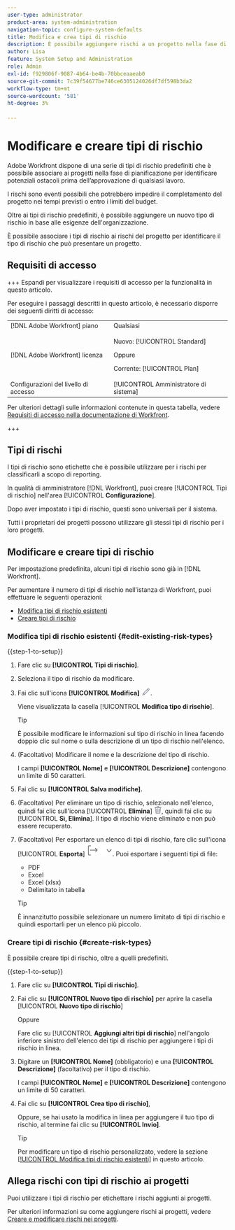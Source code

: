 ```yaml
---
user-type: administrator
product-area: system-administration
navigation-topic: configure-system-defaults
title: Modifica e crea tipi di rischio
description: È possibile aggiungere rischi a un progetto nella fase di pianificazione per identificare potenziali ostacoli prima dell'approvazione di qualsiasi lavoro. I rischi sono eventi possibili che potrebbero impedire il completamento del progetto nei tempi previsti o entro i limiti del budget.
author: Lisa
feature: System Setup and Administration
role: Admin
exl-id: f929806f-9087-4b64-be4b-70bbceaaeab0
source-git-commit: 7c39f54677be746ce6305124026df7df598b3da2
workflow-type: tm+mt
source-wordcount: '581'
ht-degree: 3%

---
```


# Modificare e creare tipi di rischio

<!--DON'T DELETE, DRAFT OR HIDE THIS ARTICLE. IT IS LINKED TO THE PRODUCT, THROUGH THE CONTEXT SENSITIVE HELP LINKS.-->

<!--<span class="preview">The highlighted information on this page refers to functionality not yet generally available. It is available only in the Preview environment for all customers. After the monthly releases to Production, the same features are also available in the Production environment for customers who enabled fast releases. </span>   

<span class="preview">For information about fast releases, see [Enable or disable fast releases for your organization](/help/quicksilver/administration-and-setup/set-up-workfront/configure-system-defaults/enable-fast-release-process.md). </span>-->

Adobe Workfront dispone di una serie di tipi di rischio predefiniti che è possibile associare ai progetti nella fase di pianificazione per identificare potenziali ostacoli prima dell’approvazione di qualsiasi lavoro.

I rischi sono eventi possibili che potrebbero impedire il completamento del progetto nei tempi previsti o entro i limiti del budget.

Oltre ai tipi di rischio predefiniti, è possibile aggiungere un nuovo tipo di rischio in base alle esigenze dell&#39;organizzazione.

È possibile associare i tipi di rischio ai rischi del progetto per identificare il tipo di rischio che può presentare un progetto.

## Requisiti di accesso

+++ Espandi per visualizzare i requisiti di accesso per la funzionalità in questo articolo.

Per eseguire i passaggi descritti in questo articolo, è necessario disporre dei seguenti diritti di accesso:

<table style="table-layout:auto"> 
 <col> 
 <col> 
 <tbody> 
  <tr> 
   <td role="rowheader">[!DNL Adobe Workfront] piano</td> 
   <td>Qualsiasi</td> 
  </tr> 
  <tr> 
   <td role="rowheader">[!DNL Adobe Workfront] licenza</td> 
   <td><p>Nuovo: [!UICONTROL Standard]</p>
   Oppure
   <p>Corrente: [!UICONTROL Plan]</p>
   </td> 
  </tr> 
  <tr> 
   <td role="rowheader">Configurazioni del livello di accesso</td> 
   <td>[!UICONTROL Amministratore di sistema]</td>
  </tr> 
 </tbody> 
</table>

Per ulteriori dettagli sulle informazioni contenute in questa tabella, vedere [Requisiti di accesso nella documentazione di Workfront](/help/quicksilver/administration-and-setup/add-users/access-levels-and-object-permissions/access-level-requirements-in-documentation.md).

+++

## Tipi di rischi

I tipi di rischio sono etichette che è possibile utilizzare per i rischi per classificarli a scopo di reporting.

In qualità di amministratore [!DNL Workfront], puoi creare [!UICONTROL Tipi di rischio] nell&#39;area [!UICONTROL **Configurazione**].

Dopo aver impostato i tipi di rischio, questi sono universali per il sistema.

Tutti i proprietari dei progetti possono utilizzare gli stessi tipi di rischio per i loro progetti.

## Modificare e creare tipi di rischio

Per impostazione predefinita, alcuni tipi di rischio sono già in [!DNL Workfront].


Per aumentare il numero di tipi di rischio nell’istanza di Workfront, puoi effettuare le seguenti operazioni:

* [Modifica tipi di rischio esistenti](#edit-existing-risk-types)
* [Creare tipi di rischio](#create-risk-types)

### Modifica tipi di rischio esistenti {#edit-existing-risk-types}

{{step-1-to-setup}}

1. Fare clic su **[!UICONTROL Tipi di rischio]**.
1. Seleziona il tipo di rischio da modificare.
1. Fai clic sull&#39;icona **[!UICONTROL Modifica]** ![Modifica](assets/edit-icon.png).

   Viene visualizzata la casella [!UICONTROL **Modifica tipo di rischio**]. <!--add screen shot-->

   >[!TIP]
   >
   >   È possibile modificare le informazioni sul tipo di rischio in linea facendo doppio clic sul nome o sulla descrizione di un tipo di rischio nell&#39;elenco.

1. (Facoltativo) Modificare il nome e la descrizione del tipo di rischio.


   I campi **[!UICONTROL Nome]** e **[!UICONTROL Descrizione]** contengono un limite di 50 caratteri.

1. Fai clic su **[!UICONTROL Salva modifiche].**

1. (Facoltativo) Per eliminare un tipo di rischio, selezionalo nell&#39;elenco, quindi fai clic sull&#39;icona [!UICONTROL **Elimina**] ![Elimina icona](assets/delete.png), quindi fai clic su [!UICONTROL **Sì, Elimina**]. Il tipo di rischio viene eliminato e non può essere recuperato.

1. (Facoltativo) Per esportare un elenco di tipi di rischio, fare clic sull&#39;icona [!UICONTROL **Esporta**] ![Icona Esporta](assets/export-icon.png). Puoi esportare i seguenti tipi di file:

   * PDF
   * Excel
   * Excel (xlsx)
   * Delimitato in tabella

   >[!TIP]
   >
   >   È innanzitutto possibile selezionare un numero limitato di tipi di rischio e quindi esportarli per un elenco più piccolo.


### Creare tipi di rischio {#create-risk-types}

È possibile creare tipi di rischio, oltre a quelli predefiniti.

{{step-1-to-setup}}

1. Fare clic su **[!UICONTROL Tipi di rischio]**.
1. Fai clic su **[!UICONTROL Nuovo tipo di rischio]** per aprire la casella [!UICONTROL **Nuovo tipo di rischio**]

   Oppure

   Fare clic su [!UICONTROL **Aggiungi altri tipi di rischio**] nell&#39;angolo inferiore sinistro dell&#39;elenco dei tipi di rischio per aggiungere i tipi di rischio in linea. <!--add screen shot-->
1. Digitare un **[!UICONTROL Nome]** (obbligatorio) e una **[!UICONTROL Descrizione]** (facoltativo) per il tipo di rischio.

   I campi **[!UICONTROL Nome]** e **[!UICONTROL Descrizione]** contengono un limite di 50 caratteri.

1. Fai clic su **[!UICONTROL Crea tipo di rischio]**,

   Oppure, se hai usato la modifica in linea per aggiungere il tuo tipo di rischio, al termine fai clic su **[!UICONTROL Invio]**.

   >[!TIP]
   >
   >Per modificare un tipo di rischio personalizzato, vedere la sezione [[!UICONTROL Modifica tipi di rischio esistenti]](#edit-existing-risk-types) in questo articolo.

## Allega rischi con tipi di rischio ai progetti

Puoi utilizzare i tipi di rischio per etichettare i rischi aggiunti ai progetti.

Per ulteriori informazioni su come aggiungere rischi ai progetti, vedere [Creare e modificare rischi nei progetti](../../../manage-work/projects/define-a-business-case/create-edit-risks-on-projects.md).
